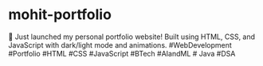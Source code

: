 # mohit-portfolio
🚀 Just launched my personal portfolio website! Built using HTML, CSS, and JavaScript with dark/light mode and animations.
#WebDevelopment #Portfolio #HTML #CSS #JavaScript #BTech #AIandML # Java #DSA
